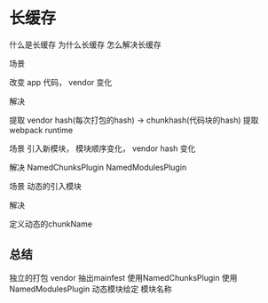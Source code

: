 # 长缓存

什么是长缓存
为什么长缓存
怎么解决长缓存

场景

  改变 app 代码， vendor 变化

解决

  提取 vendor
  hash(每次打包的hash) ->  chunkhash(代码块的hash)
  提取 webpack runtime

场景
  引入新模块， 模块顺序变化， vendor hash 变化

解决
 NamedChunksPlugin
 NamedModulesPlugin

场景
动态的引入模块

解决

  定义动态的chunkName

## 总结

独立的打包 vendor
抽出mainfest
使用NamedChunksPlugin
使用NamedModulesPlugin
动态模块给定 模块名称